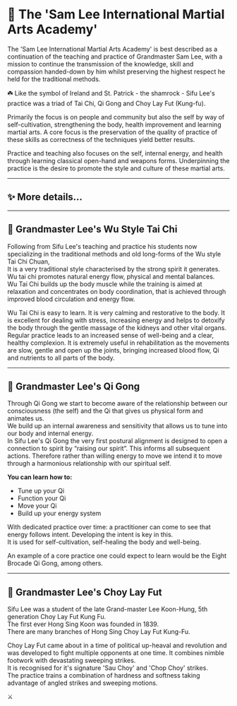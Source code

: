 # 🌿 The 'Sam Lee International Martial Arts Academy'

The 'Sam Lee International Martial Arts Academy' is best described as a continuation of the 
teaching and practice of Grandmaster Sam Lee, with a mission to continue the transmission 
of the knowledge, skill and compassion handed-down by him whilst preserving the highest respect 
he held for the traditional methods.

☘️ Like the symbol of Ireland and St. Patrick - the shamrock - Sifu Lee's practice was a triad of
Tai Chi, Qi Gong and Choy Lay Fut (Kung-fu).

Primarily the focus is on people and community but also the self by way of
self-cultivation, strengthening the body, health improvement and learning 
martial arts. A core focus is the preservation of the quality of practice of these skills as 
correctness of the techniques yield better results.

Practice and teaching also focuses on the self, internal energy, and health through learning classical open-hand and 
weapons forms. Underpinning the practice is the desire to promote the style and culture of these martial arts.

---

## ✨ More details...

---

## 🥋 Grandmaster Lee's Wu Style Tai Chi

Following from Sifu Lee's teaching and practice his students now specializing in the traditional methods 
and old long-forms of the Wu style Tai Chi Chuan,  
It is a very traditional style characterised by the strong spirit it generates.  
Wu tai chi promotes natural energy flow, physical and mental balances.  
Wu Tai Chi builds up the body muscle while the training is aimed at relaxation and concentrates on body coordination, that is achieved through improved blood circulation and energy flow.

Wu Tai Chi is easy to learn. It is very calming and restorative to the body. It is excellent for dealing with stress, increasing energy and helps to detoxify the body through the gentle massage of the kidneys and other vital organs. Regular practice leads to an increased sense of well-being and a clear, healthy complexion. It is extremely useful in rehabilitation as the movements are slow, gentle and open up the joints, bringing increased blood flow, Qi and nutrients to all parts of the body.

---

## 💨 Grandmaster Lee's Qi Gong

Through Qi Gong we start to become aware of the relationship between our consciousness (the self) and the Qi that gives us physical form and animates us.  
We build up an internal awareness and sensitivity that allows us to tune into our body and internal energy.  
In Sifu Lee's Qi Gong the very first postural alignment is designed to open a connection to spirit by “raising our spirit”. This informs all subsequent actions. Therefore rather than willing energy to move we intend it to move through a harmonious relationship with our spiritual self.  

**You can learn how to:**

- Tune up your Qi  
- Function your Qi  
- Move your Qi  
- Build up your energy system  

With dedicated practice over time: a practitioner can come to see that energy follows intent. Developing the intent is key in this.  
It is used for self-cultivation, self-healing the body and well-being.

An example of a core practice one could expect to learn would be the Eight Brocade Qi Gong, among others.

---

## 🐉 Grandmaster Lee's Choy Lay Fut

Sifu Lee was a student of the late Grand-master Lee Koon-Hung, 5th generation Choy Lay Fut Kung Fu.  
The first ever Hong Sing Koon was founded in 1839.  
There are many branches of Hong Sing Choy Lay Fut Kung-Fu.

Choy Lay Fut came about in a time of political up-heaval and revolution and was developed to fight
multiple opponents at one time. It combines nimble footwork with devastating sweeping strikes.  
It is recognised for it's signature 'Sau Choy' and 'Chop Choy' strikes.  
The practice trains a combination of hardness and softness taking advantage of angled strikes and sweeping motions.

⚔️
